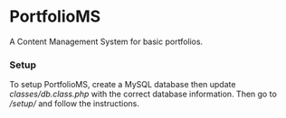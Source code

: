 # PortfolioMS
A Content Management System for basic portfolios.

### Setup
To setup PortfolioMS, create a MySQL database then update *classes/db.class.php* with the correct database information. Then go to */setup/* and follow the instructions.
